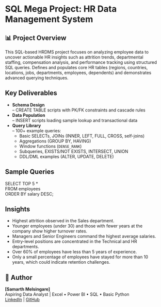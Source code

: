 # SQL Mega Project: HR Data Management System
## 📊 Project Overview
This SQL-based HRDMS project focuses on analyzing employee data to uncover actionable HR insights such as attrition trends, departmental staffing, compensation analysis, and performance tracking using structured SQL queries.
Defines and populates core HR tables (regions, countries, locations, jobs, departments, employees, dependents) and demonstrates advanced querying techniques.

## Key Deliverables
- **Schema Design**  
  – CREATE TABLE scripts with PK/FK constraints and cascade rules  
- **Data Population**  
  – INSERT scripts loading sample lookup and transactional data  
- **Query Library**  
  – 100+ example queries:  
  - Basic SELECTs, JOINs (INNER, LEFT, FULL, CROSS, self-joins)  
  - Aggregations (GROUP BY, HAVING)  
  - Window functions (`DENSE_RANK`)  
  - Subqueries, EXISTS/NOT EXISTS, INTERSECT, UNION  
  - DDL/DML examples (ALTER, UPDATE, DELETE)

## Sample Queries
SELECT TOP 5 *  
FROM employees  
ORDER BY salary DESC;

## Insights
- Highest attrition observed in the Sales department.
- Younger employees (under 30) and those with fewer years at the company show higher turnover rates.
- Managers and Senior Engineers command the highest average salaries.
- Entry-level positions are concentrated in the Technical and HR departments.
- Over 60% of employees have less than 5 years of experience.
- Only a small percentage of employees have stayed for more than 10 years, which could indicate retention challenges.



## 👤 Author
**[Samarth Melsingare]**  
Aspiring Data Analyst | Excel • Power BI • SQL • Basic Python  
[LinkedIn](https://www.linkedin.com/in/samarth-melsingare/) | [GitHub](https://github.com/Samarth-Melsingare/HR-Data-Management-System)
